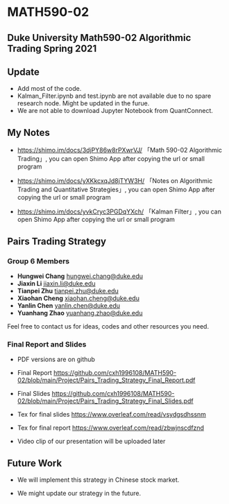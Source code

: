# MATH590-02
## Duke University Math590-02 Algorithmic Trading Spring 2021

## Update

- Add most of the code.
- Kalman_Filter.ipynb and test.ipynb are not available due to no spare research node. Might be updated in the furue.
- We are not able to download Jupyter Notebook from QuantConnect.

## My Notes

- https://shimo.im/docs/3djPY86w8rPXwrVJ/ 「Math 590-02 Algorithmic Trading」, you can open Shimo App after copying the url or small program

- https://shimo.im/docs/yXKkcxqJd8jTYW3H/ 「Notes on Algorithmic Trading and Quantitative Strategies」, you can open Shimo App after copying the url or small program

- https://shimo.im/docs/yvkCryc3PGDqYXch/ 「Kalman Filter」, you can open Shimo App after copying the url or small program



## Pairs Trading Strategy

### Group 6 Members

- **Hungwei Chang** hungwei.chang@duke.edu
- **Jiaxin Li** jiaxin.li@duke.edu
- **Tianpei Zhu** tianpei.zhu@duke.edu
- **Xiaohan Cheng** xiaohan.cheng@duke.edu
- **Yanlin Chen** yanlin.chen@duke.edu
- **Yuanhang Zhao** yuanhang.zhao@duke.edu

Feel free to contact us for ideas, codes and other resources you need.

### Final Report and Slides

- PDF versions are on github 
- Final Report https://github.com/cxh1996108/MATH590-02/blob/main/Project/Pairs_Trading_Strategy_Final_Report.pdf
- Final Slides https://github.com/cxh1996108/MATH590-02/blob/main/Project/Pairs_Trading_Strategy_Final_Slides.pdf

- Tex for final slides https://www.overleaf.com/read/vsydgsdhssnm
- Tex for final report https://www.overleaf.com/read/zbwjnscdfznd
- Video clip of our presentation will be uploaded later

## Future Work

- We will implement this strategy in Chinese stock market. 

- We might update our strategy in the future.

